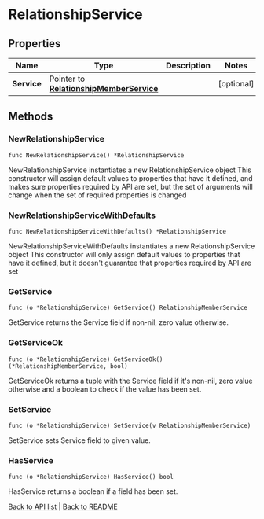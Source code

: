 # RelationshipService

## Properties

Name | Type | Description | Notes
------------ | ------------- | ------------- | -------------
**Service** | Pointer to [**RelationshipMemberService**](RelationshipMemberService.md) |  | [optional] 

## Methods

### NewRelationshipService

`func NewRelationshipService() *RelationshipService`

NewRelationshipService instantiates a new RelationshipService object
This constructor will assign default values to properties that have it defined,
and makes sure properties required by API are set, but the set of arguments
will change when the set of required properties is changed

### NewRelationshipServiceWithDefaults

`func NewRelationshipServiceWithDefaults() *RelationshipService`

NewRelationshipServiceWithDefaults instantiates a new RelationshipService object
This constructor will only assign default values to properties that have it defined,
but it doesn't guarantee that properties required by API are set

### GetService

`func (o *RelationshipService) GetService() RelationshipMemberService`

GetService returns the Service field if non-nil, zero value otherwise.

### GetServiceOk

`func (o *RelationshipService) GetServiceOk() (*RelationshipMemberService, bool)`

GetServiceOk returns a tuple with the Service field if it's non-nil, zero value otherwise
and a boolean to check if the value has been set.

### SetService

`func (o *RelationshipService) SetService(v RelationshipMemberService)`

SetService sets Service field to given value.

### HasService

`func (o *RelationshipService) HasService() bool`

HasService returns a boolean if a field has been set.


[Back to API list](../README.md#documentation-for-api-endpoints) | [Back to README](../README.md)


